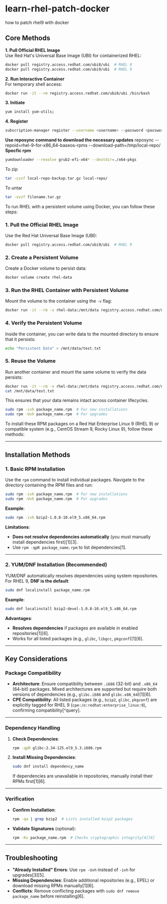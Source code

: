 # learn-rhel-patch-docker
how to patch rhel9 with docker

## **Core Methods**
**1. Pull Official RHEL Image**  
Use Red Hat's Universal Base Image (UBI) for containerized RHEL:
```bash
docker pull registry.access.redhat.com/ubi8/ubi  # RHEL 8
docker pull registry.access.redhat.com/ubi9/ubi  # RHEL 9
```

**2. Run Interactive Container**  
For temporary shell access:
```bash
docker run -it --rm registry.access.redhat.com/ubi8/ubi /bin/bash
```
**3. Initiate** 
```bash
yum install yum-utils;
```
**4. Register** 
```bash
subscription-manager register --username <username> --password <password>
```
**Use reposync command to download the necessary updates**
reposync --repoid=rhel-9-for-x86_64-baseos-rpms --download-path=/tmp/local-repo/
**Specfic rpm**
```bash
yumdownloader --resolve grub2-efi-x64* --destdir=./x64-pkgs
```
To zip
```bash
tar -czvf local-repo-backup.tar.gz local-repo/
```
To untar
```bash
tar -xvzf filename.tar.gz
```
To run RHEL with a persistent volume using Docker, you can follow these steps:

### **1. Pull the Official RHEL Image**
Use the Red Hat Universal Base Image (UBI):
```bash
docker pull registry.access.redhat.com/ubi9/ubi  # RHEL 9
```

### **2. Create a Persistent Volume**
Create a Docker volume to persist data:
```bash
docker volume create rhel-data
```

### **3. Run the RHEL Container with Persistent Volume**
Mount the volume to the container using the `-v` flag:
```bash
docker run -it --rm -v rhel-data:/mnt/data registry.access.redhat.com/ubi9/ubi /bin/bash
```

### **4. Verify the Persistent Volume**
Inside the container, you can write data to the mounted directory to ensure that it persists:
```bash
echo "Persistent Data" > /mnt/data/test.txt
```

### **5. Reuse the Volume**
Run another container and mount the same volume to verify the data persists:
```bash
docker run -it --rm -v rhel-data:/mnt/data registry.access.redhat.com/ubi9/ubi /bin/bash
cat /mnt/data/test.txt
```

This ensures that your data remains intact across container lifecycles.

```bash
sudo rpm -ivh package_name.rpm  # For new installations
sudo rpm -Uvh package_name.rpm  # For upgrades
```
To install these RPM packages on a Red Hat Enterprise Linux 9 (RHEL 9) or compatible system (e.g., CentOS Stream 9, Rocky Linux 9), follow these methods:

---

## **Installation Methods**
### **1. Basic RPM Installation**
Use the `rpm` command to install individual packages. Navigate to the directory containing the RPM files and run:
```bash
sudo rpm -ivh package_name.rpm  # For new installations
sudo rpm -Uvh package_name.rpm  # For upgrades
```
**Example**:
```bash
sudo rpm -ivh bzip2-1.0.8-10.el9_5.x86_64.rpm
```
**Limitations**:  
- **Does not resolve dependencies automatically** (you must manually install dependencies first)[1][3].  
- Use `rpm -qpR package_name.rpm` to list dependencies[1].

---

### **2. YUM/DNF Installation (Recommended)**
YUM/DNF automatically resolves dependencies using system repositories. For RHEL 9, **DNF is the default**:
```bash
sudo dnf localinstall package_name.rpm
```
**Example**:
```bash
sudo dnf localinstall bzip2-devel-1.0.8-10.el9_5.x86_64.rpm
```
**Advantages**:  
- **Resolves dependencies** if packages are available in enabled repositories[1][6].  
- Works for all listed packages (e.g., `glibc`, `libgcc`, `pkgconf`)[1][6].

---

## **Key Considerations**
### **Package Compatibility**
- **Architecture**: Ensure compatibility between `.i686` (32-bit) and `.x86_64` (64-bit) packages. Mixed architectures are supported but require both versions of dependencies (e.g., `glibc.i686` and `glibc.x86_64`)[1][6].  
- **CPE Compatibility**: All listed packages (e.g., `bzip2`, `glibc`, `pkgconf`) are explicitly tagged for RHEL 9 (`cpe:/o:redhat:enterprise_linux:9`), confirming compatibility[^query].

---

### **Dependency Handling**
1. **Check Dependencies**:
   ```bash
   rpm -qpR glibc-2.34-125.el9_5.3.i686.rpm
   ```
2. **Install Missing Dependencies**:
   ```bash
   sudo dnf install dependency_name
   ```
   If dependencies are unavailable in repositories, manually install their RPMs first[1][6].

---

### **Verification**
- **Confirm Installation**:
  ```bash
  rpm -qa | grep bzip2  # Lists installed bzip2 packages
  ```
- **Validate Signatures** (optional):
  ```bash
  rpm -Kv package_name.rpm  # Checks cryptographic integrity[4][6]
  ```

---

## **Troubleshooting**
- **"Already Installed" Errors**: Use `rpm -Uvh` instead of `-ivh` for upgrades[3][5].  
- **Missing Dependencies**: Enable additional repositories (e.g., EPEL) or download missing RPMs manually[1][6].  
- **Conflicts**: Remove conflicting packages with `sudo dnf remove package_name` before reinstalling[6]. 
